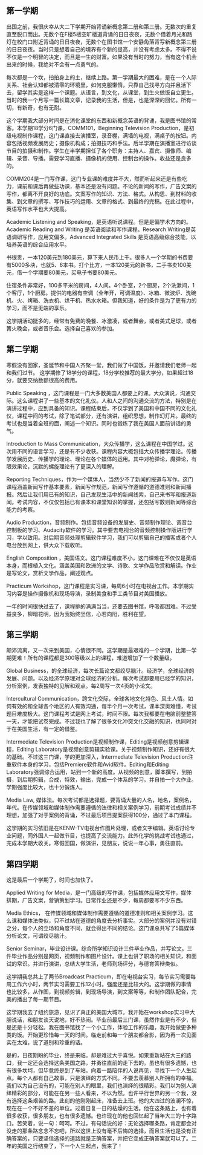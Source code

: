 ## 第一学期

出国之前，我很庆幸从大二下学期开始背诵新概念第二册和第三册。无数次的重复直至脱口而出。无数个在F楼5楼空旷楼道背诵的日日夜夜，无数个借着月光和路灯在校门口附近背诵的日日夜夜，无数个在图书馆一个安静角落背写新概念第三册的日日夜夜。当时只是想着自己的境界有个新的提高，并没有考虑太多。不得不说不仅是一个明智的决定，而且是一生的财富。如果没有当时的努力，当有这个机会出来的时候，我绝对不会有一点勇气的。

每次都是一个坎，拍拍身上的土，继续上路。第一学期最大的困难，是在一个人际关系、社会认知都被清零的环境里，如何克服懒惰，只靠自己找寻方向并且活下去，留学其实是这样一个课题。从语言，到文化，从课堂，到生火做饭自立更生。当时的我一个月写一篇长篇文章，记录我的生活，但是，也是深深的回忆。所有一切，有新奇，也有无耐。

这个学期我大部分时间是在消化课堂的东西和新概念英语的背诵，我是图书馆的常客。本学期18学分6门课，COMM101，Beginning Television Production，是初级电视制作课程，这门课直接去演播室，录音棚，满墙的电视，满桌子的按钮。内容包括视频发展历史；摄像机构成；拍摄技巧和手法。后半学期在演播室进行访谈节目的拍摄和制作。学生在半学期担任了各个职务：主持人、嘉宾、摄像师、编辑、录音、导播。需要学习直播、摄像机的使用、控制台的操作。收益还是良多的。

COMM204是一门写作课，这门专业课的难度并不大，然而听起来还是有些吃力，课前和课后再做些功课，基本还是没有问题。不论的新闻的写作，广告文案的写作，都离不开良好的功底。文案写作的知识、方法、格式。从构思、到材料的收集、到文章的撰写、写作技巧的运用、文章的格式、到最终的完稿。在此过程中，英语写作水平也大大提高。

Academic Listening and Speaking，是英语听说课程。但是是偏学术方向的。Academic Reading and Writing 是英语阅读和写作课程。Research Writing是英语调研写作，应用文偏多。Advanced Integrated Skills 是英语高级综合技能，以培养英语的综合应用水平。

书很贵，一本120美元到180美元，算下来人民币上千。很多人一个学期的书费要有5000多块，也就5、6本书。打个比方，一本120美元的新书，二手书卖100美元，借一个学期要80美元，买电子书要80美元。

住宿条件非常好，100多平米的房间，4人间。4个卧室，2个厨房，2个洗漱间，1个客厅，1个厨房。提供的电器有空调（全年开，可调温度）、冰箱、微波炉、洗碗机、火、烤箱、洗衣机、烘干机、热水水箱。但我知道，好的条件是为了更有力的学习，而不是无端的享乐。

这学期活动挺多的，经常有免费的晚餐、冰激凌，或者舞会，或者美式足球，或者篝火晚会，或者音乐会。选择自己喜欢的参加。

## 第二学期

寒假没有回家，圣诞节和中国人齐聚一堂，我们做了中国饭，并邀请我们老师一起和我们过节。
这学期修了18学分的课程，18分学校推荐的最大学分，如果超过18分，就要交纳数额很高的费用。

Public Speaking ，这门课程是一门大多数美国人都要上的课。大众演说，沟通交际。这么课程讲了一些基本的文化礼仪。人和人之间的沟通交流的方法，特别是在演讲过程中，应到具备的知识。课程结束后，不仅学到了美国和中国不同的文化礼仪，课程中间的考试，除了笔试部分，还有演讲，组织思想，制作幻灯片。最终的考试也是当着全班的面，阐述一个知识。同时也锻炼了我在美国人面前讲话的勇气。

Introduction to Mass Communication，大众传播学，这么课程在中国学过。这次用不同的语言学习，还是有不少收获。课程内容大概包括大众传播学理论。传播学发展历史、传播学的理论、理论在各个媒体的运用。其中对枪弹论，魔弹论，有限效果论，沉默的螺旋理论有了更深入的理解。

Reporting Techniques，作为一个媒体人，当然少不了新闻的报道与写作。这门课程涵盖新闻写作基本要素，新闻写作规范，新闻写作遵循的道德准则和新闻播报。然后让我们用已有的知识，自己发现生活中的新闻线索，自己来书写和报道新闻。考试内容，不仅仅包括已有课本和课堂知识的掌握，还包括写数则新闻等综合能力的考察。

Audio Production，音频制作。包括音频设备的发展史、音频制作理论、调音台控制板的学习、Audacity软件的学习。其中要去电视台的音频控制操作版进行学习，学以致用。对后期音频处理剪辑软件学习，我们可以剪辑自己的播客或者个人电台放到网上，供大众下载收听。

English Composition ，美国语文。这门课程难度不小，这门课难在不仅仅是英语本身，而根植入文化。涵盖美国和欧洲的文学、诗歌、文学作品欣赏和解读。作业是写论文，赏析文学作品，阐述观点。

Practicum Workshop，这门课程是实习课，每周6小时在电视台工作。本学期实习内容是操作摄像机和现场导演，录制美食和手工类节目对美国播放。

一年的时间很快过去了，课程排的满满当当，还要去图书馆，呼吸都困难。不过受益良多，柳暗花明，因为我始终坚信，心若向阳，胜利在望。

## 第三学期

颠沛流离，又一次来到美国，心情很不同。这学期是最艰难的一个学期，比第一学期更难！所有的课程都是300等级以上的课程，难道增加了一个数量级。

Global Business，的全球经济，每次长篇论文都绞尽脑汁。经济学，全球经济的发展、问题。以及经济学原理对全球经济的分析。每次考试都要用已经学的知识，分析案例，发表独特的见解和观点。每2周写一次4页的小论文。

Intercultural Communication，跨文化交际，全球各地文化特色、风土人情。如何有效的和全球各个地区的人有效沟通，每半个月一次考试，课本深奥难懂，考试题目难度极大。这门课程考试是网上考试，时间不限。每次我都要在电脑前整整答一天，才能把试卷完成。不过我也了解了很多文化冲突文化交融的知识，也同时对于在美国生活，有一定的借鉴。

Intermediate Television Production是视频制作课，Editing是视频创意剪辑课程，Editing Laboratory是视频创意剪辑实验课。关于视频制作知识，还好有很大的基础。不过这三门课，学的更加深入，Intermediate Television Production注重软件本身的学习，包括Premiere软件和Avid软件。Editing和Editing Laboratory强调综合运用，站到一个新的高度。从视频的创意，脚本撰写，到拍摄，到后期剪辑，合成，特效，输出，完成一个体系的学习。并自拍一个大作业。学期强度比较大，也十分锻炼人。

Media Law, 媒体法。每次考试都是选择题，要背诵大量的人名，地名，案例名，年代。在传媒领域和媒体制作需要遵循的法律和相关案例学习，前期考试成绩并不理想，加强了对于案例的背诵，不过最后项目提案获得100分，通过了本门课程。

这学期的实习依旧是在KENW-TV电视台作图片处理，或者文字编辑。英语讨论专业问题，同外国人一起做节目，也提高了交流能力。此外化学的挑战考试也通过，完成本学期大收关。寒假回国，做演讲，见朋友，说说一年心事，勇往直前。

## 第四学期

这是最后一个学期了，时间也加快了。

Applied Writing for Media，是一门高级的写作课，包括媒体应用文写作，媒体排期，广告文案，营销策划学习。日常作业还是不少，每周都要写不少东西。

Media Ethics， 在传媒领域和媒体制作需要遵循的道德准则和相关案例学习。这么课和媒体法类似，只不过站在道德的角度去分析事实。大部分的案例并没有对错之分，每个人的立场和角度不同，就会得出不同的结论。这门课总共写了5篇媒体分析论文，可谓绞尽脑汁。

Senior Seminar，毕业设计课。综合所学知识设计三件毕业作品，并写论文。三件毕业作品分别是网页，视频制作和图片设计。课上也讲了职场的相关知识，和面试的常识。并进行演讲，总结大学生活，老师到场评分，与德育答辩类似。

这学期我总共上了两节Broadcast Practicum，即在电视台实习，每节实习需要每周工作六小时，两节实习需要工作12小时。强度还是比较大的。这学期做的事情也比较多，从作图，到视频剪辑，到现场导演，到文案等等，和制作团队配合，完美的播出了每一期节目。

这学期我去了纽约旅游，见识了真正的美国大城市。我开始在workshop实习中大胆说话，和朋友谈天说地，好不热闹。毕业前最后三门课，虽然作业是有不少，但是还是十分轻松。我在图书馆找了一个小工作，体验工作的乐趣，我开始做更多种类的饭。开始更珍惜每一天的时间。临走前和每一个朋友都合影，因为再一次见面实在太难，说了道别和珍重的话。

是的，日夜期盼的毕业，终是来临。却是难过大于喜悦。如果重新站在大三的路口，我一定还会选择这条美国之路，并勇往直前的走下去的。虽也有很多遗憾，也有很多坎坷，但毕竟终是到了车站。向着一路陪伴的人说再见，寻找下一个人生起点。每个人都有自己故事，只是演绎的方式不同。不要去羡慕别人所拥有的幸福。我们以为自己没有的，可能在别人的眼里，我们也演绎的很精彩。我们以为别人演绎精彩的部分，可能在在另一些人看来，不以为然。也许平行世界的另一个我，没有选择这条艰苦的路。此刻的他刚刚起床，准备去上班。他的大四过的波澜不惊，现在在一个不好不差的单位。过着日复一日的枯燥的生活。他在这条路上，也有着很多收获，很多朋友，也有很多遗憾。也许现在的他也回忆起了当年大三的十字路口。苦笑着，说一句：呵呵。不过，有句话说的好：无论选择哪条路，肯定都会对没走的那条路念念不忘吧，所以这世上没有毫不后悔的选择，而且生活也是没有正确答案的，只要坚信选择的道路就是正确答案，并把它变成正确答案就可以了。二年的美国之行结束了，下一个人生起点，我来了！